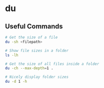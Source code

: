 # du

## Useful Commands

```bash
# Get the size of a file
du -sh <filepath>

# Show file sizes in a folder
ls -lh

# Get the size of all files inside a folder
du -ch --max-depth=1 .

# Nicely display folder sizes
du -d 1 -h 
```

